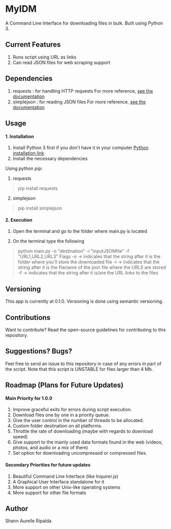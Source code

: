 # MyIDM 
A Command Line Interface for downloading files in bulk. Built using Python 3.

## Current Features
1. Runs script using URL as links
2. Can read JSON files for web scraping support

## Dependencies
1. requests : for handling HTTP requests
For more reference, [see the documentation](https://requests.readthedocs.io/en/master/)
2. simplejson : for reading JSON files
For more reference, [see the documentation](https://simplejson.readthedocs.io/en/latest/)

## Usage
#### 1. Installation

1. Install Python 3 first if you don't have it in your computer [Python installation link](https://www.python.org/downloads/)
2. Install the necessary dependencies

Using python pip:

1. requests
> pip install requests
2. simplejson
> pip install simplejson


#### 2. Execution
1. Open the terminal and go to the folder where main.py is located

2. On the terminal type the following
> python main.py -o "destination" -i "inputJSONfile" -f "URL1,URL2,URL3"
Flags
-o -> indicates that the string after it is the folder where you'll store the downloaded file
-i -> indicates that the string after it is the filename of the json file where the URLS are stored
-f -> indicates that the string after it is/are the URL links to the files 

## Versioning
This app is currently at 0.1.0. Versioning is done using semantic versioning.

## Contributions
Want to contribute? Read the open-source guidelines for contributing to this repository.

## Suggestions? Bugs?
Feel free to send an issue to this repository in case of any errors in part of the script.
Note that this script is UNSTABLE for files larger than 4 Mb.

## Roadmap (Plans for Future Updates)
#### Main Priority for 1.0.0
1. Improve graceful exits for errors during script execution.
2. Download files one by one in a priority queue.
3. Give the user control in the number of threads to be allocated.
4. Custom folder destination on all platforms.
5. Throttle the rate of downloading (maybe with regards to download speed)
6. Give support to the mainly used data formats found in the web (videos, photos, and audio or a mix of them)
7. Set option for downloading uncompressed or compressed files.
#### Secondary Priorities for future updates
1. Beautiful Command Line Interface (like Inquirer.js)
2. A Graphical User Interface standalone for it 
3. More support on other Unix-like operating systems
4. More support for other file formats

## Author

Shann Aurelle Ripalda
